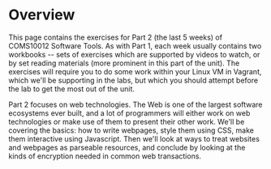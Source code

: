 # Overview

This page contains the exercises for Part 2 (the last 5 weeks) of COMS10012 Software Tools.
As with Part 1, each week usually contains two workbooks -- sets of exercises which are supported
by videos to watch, or by set reading materials (more prominent in this part of
the unit). The exercises will require you to do some work within your Linux
VM in Vagrant, which we'll be supporting in the labs, but which you should
attempt before the lab to get the most out of the unit.

Part 2 focuses on web technologies. The Web is one of the largest software
ecosystems ever built, and a lot of programmers will either work on web
technologies or make use of them to present their other work. We'll be covering
the basics: how to write webpages, style them using CSS, make them interactive
using Javascript. Then we'll look at ways to treat websites and webpages as
parseable resources, and conclude by looking at the kinds of encryption needed
in common web transactions.
